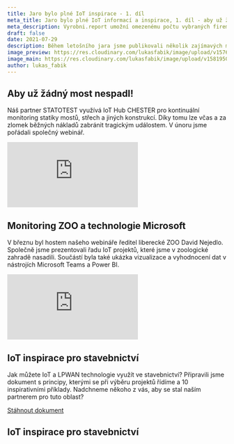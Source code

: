 ```yaml
---
title: Jaro bylo plné IoT inspirace - 1. díl
meta_title: Jaro bylo plné IoT informací a inspirace, 1. díl - aby už žádný most nespadl, STATOTEST, ZOO, IoT ve stavebnictví
meta_description: Vyrobni.report umožní omezenému počtu vybraných firem otestovat sledování efektivity výroby zdarma.
draft: false
date: 2021-07-29
description: Během letošního jara jsme publikovali několik zajímavých materiálů - webináře, ebooky, články na blogu. V dnešním a dvou následujících článcích, které chystáme na srpen, jsme připravili jejich shrnutí, aby vám nic neuniklo.
image_preview: https://res.cloudinary.com/lukasfabik/image/upload/v1576055326/blog/bigclown-renamed-hardwario/hardwario.jpg
image_main: https://res.cloudinary.com/lukasfabik/image/upload/v1581950249/blog/wide_placeholder.jpg
author: lukas_fabik
---
```


## Aby už žádný most nespadl!

Náš partner STATOTEST využívá IoT Hub CHESTER pro kontinuální monitoring statiky mostů, střech a jiných konstrukcí. Díky tomu lze včas a za zlomek běžných nákladů zabránit tragickým událostem.
V únoru jsme pořádali společný webinář. 

<div class = "video-container">
<iframe src="https://www.youtube.com/embed/AJfJuwb--ow?modestbranding=1&amp;showinfo=0&amp;rel=0&amp;html5=1&amp;widgetid=2" frameborder="0" allow="accelerometer; autoplay; encrypted-media; gyroscope; picture-in-picture" allowfullscreen></iframe>
</div>
 	 	 
## Monitoring ZOO a technologie Microsoft

V březnu byl hostem našeho webináře ředitel liberecké ZOO David Nejedlo. Společně jsme prezentovali řadu IoT projektů, které jsme v zoologické zahradě nasadili. Součástí byla také ukázka vizualizace a vyhodnocení dat v nástrojích Microsoft Teams a Power BI. 

<div class = "video-container">
<iframe src="https://www.youtube.com/embed/XkHWVtBrHbs?modestbranding=1&amp;showinfo=0&amp;rel=0&amp;html5=1&amp;widgetid=2" frameborder="0" allow="accelerometer; autoplay; encrypted-media; gyroscope; picture-in-picture" allowfullscreen></iframe>
</div>

## IoT inspirace pro stavebnictví
Jak můžete IoT a LPWAN technologie využít ve stavebnictví? Připravili jsme dokument s principy, kterými se při výběru projektů řídíme a 10 inspirativními příklady. Nadchneme někoho z vás, aby se stal naším partnerem pro tuto oblast?

<a href = "#iot-document" class="getPdf font-lnh24 py-15 px-md-50 d-block d-md-inline-block font-weight-bold font-font2 font-white bg-red" id="click-meeting">Stáhnout dokument</a>

<div id = "downloadCaseStudy" class="modal fade bd-example-modal-lg" tabindex="-1" role="dialog" aria-labelledby="myLargeModalLabel" aria-hidden="true">
    <div class="modal-dialog modal-lg modal-dialog-centered">
          <div class="modal-content">
            <div class="modal-body">
              <div class="container-fluid">
                <div class="row justify-content-center">
                  <div class="col-md-10">
                    <h2 class = "font-30 font-md-42 pt-50 pb-50 font-weight-black text-center" data-toggle="modal" data-target=".bd-example-modal-lg">IoT inspirace pro stavebnictví</h2>
                  </div>
                  <div class="col-md-8 text-center">
                    <script charset="utf-8" type="text/javascript" src="//js.hsforms.net/forms/shell.js"></script>
                    <script>
                      hbspt.forms.create({
                        portalId: "5453210",
                        formId: "78d234bd-d847-44dd-9241-dae8cb3a1c07"
                      });
                    </script>
                  </div>
                </div>
              </div>
            </div>
          </div>
        </div>
    </div>

<script type="text/javascript">
  $('.getPdf').click(function(){
    $('#downloadCaseStudy').modal({
      keyboard: false
    })
  });

</script>
